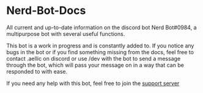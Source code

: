 # Nerd-Bot-Docs

All current and up-to-date information on the discord bot Nerd Bot#0984, a multipurpose bot with several useful functions.

This bot is a work in progress and is constantly added to. If you notice any bugs in the bot or if you find something missing from the docs, feel free to contact .aellic on discord or use /dev with the bot to send a message through the bot, which will pass your message on in a way that can be responded to with ease.

If you need any help with this bot, feel free to join the [support server](https://discord.gg/cqAJZr2DyH)
